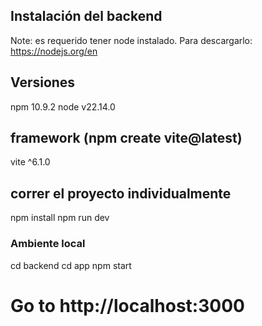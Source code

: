 ## Instalación del backend
Note: es requerido tener node instalado. Para descargarlo: https://nodejs.org/en

## Versiones
npm 10.9.2
node v22.14.0

## framework (npm create vite@latest)
vite ^6.1.0

## correr el proyecto individualmente
npm install
npm run dev

### Ambiente local
cd backend
cd app
npm start

# Go to http://localhost:3000
